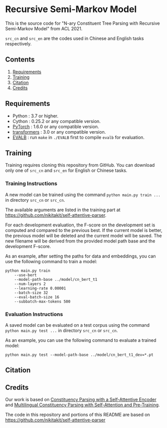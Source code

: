 # Recursive Semi-Markov Model

This is the source code for "N-ary Constituent Tree Parsing with Recursive Semi-Markov Model" from ACL 2021.

`src_cn` and `src_en` are the codes used in Chinese and English tasks respectively.
## Contents
1. [Requirements](#Requirements)
2. [Training](#Training)
3. [Citation](#Citation)
4. [Credits](#Credits)

## Requirements

* Python : 3.7 or higher.
* Cython : 0.25.2 or any compatible version.
* [PyTorch](http://pytorch.org/) : 1.6.0 or any compatible version.
* [transformers](https://github.com/huggingface/pytorch-transformers) : 3.0 or any compatible version.
* [EVALB](http://nlp.cs.nyu.edu/evalb/) : run `make` in `./EVALB` first to compile `evalb` for evaluation.

## Training
Training requires cloning this repository from GitHub. You can download only one of `src_cn` and `src_en` for English or Chinese tasks.

### Training Instructions

A new model can be trained using the command `python main.py train ...` in directory `src_cn` or `src_cn`. 

The available arguments are listed in the training part at https://github.com/nikitakit/self-attentive-parser.

For each development evaluation, the F-score on the development set is computed and compared to the previous best. If the current model is better, the previous model will be deleted and the current model will be saved. The new filename will be derived from the provided model path base and the development F-score.

As an example, after setting the paths for data and embeddings, you can use the following command to train a model:
```
python main.py train 
    --use-bert 
    --model-path-base ../model/cn_bert_t1 
    --num-layers 2  
    --learning-rate 0.00001 
    --batch-size 32 
    --eval-batch-size 16 
    --subbatch-max-tokens 500
```

### Evaluation Instructions

A saved model can be evaluated on a test corpus using the command `python main.py test ...` in directory `src_cn` or `src_cn`.

As an example, you can use the following command to evaluate a trained model:
```
python main.py test --model-path-base ../model/cn_bert_t1_dev=*.pt
```

## Citation

## Credits
Our work is based on [Constituency Parsing with a Self-Attentive Encoder](https://www.aclweb.org/anthology/P18-1249) and [Multilingual Constituency Parsing with Self-Attention and Pre-Training](https://www.aclweb.org/anthology/P19-1340). 

The code in this repository and portions of this README are based on https://github.com/nikitakit/self-attentive-parser
